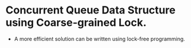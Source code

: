 # Concurrent Queue Data Structure using Coarse-grained Lock.
- A more efficient solution can be written using lock-free programming.